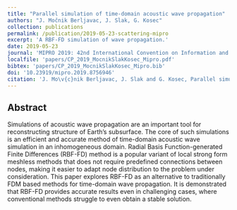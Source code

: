 ```yaml
---
title: "Parallel simulation of time-domain acoustic wave propagation"
authors: "J. Močnik Berljavac, J. Slak, G. Kosec"
collection: publications
permalink: /publication/2019-05-23-scattering-mipro
excerpt: 'A RBF-FD simulation of wave propagation.'
date: 2019-05-23
journal: 'MIPRO 2019: 42nd International Convention on Information and Communication Technology, Electronics and Microelectronics, May 20–24, 2019, Opatija, Croatia'
localfile: 'papers/CP_2019_MocnikSlakKosec_Mipro.pdf'
bibtex: 'papers/CP_2019_MocnikSlakKosec_Mipro.bib'
doi: '10.23919/mipro.2019.8756946'
citation: 'J. Mo\v{c}nik Berljavac, J. Slak and G. Kosec, Parallel simulation of time-domain acoustic wave propagation, in: MIPRO 2019: 42nd International Convention on Information and Communication Technology, Electronics and Microelectronics, May 20–24, 2019, Opatija, Croatia (ed. K. Skala), MIPRO proceedings, IEEE, Croatian Society for Information and Communication Technology, Electronics and Microelectronics, 2019.'
---
```


## Abstract

Simulations of acoustic wave
propagation are an important tool for reconstructing structure of Earth’s
subsurface. The core of such simulations is an efficient and accurate method of
time-domain acoustic
wave simulation in an inhomogeneous domain. Radial Basis Function-generated
Finite Differences (RBF-FD) method is a popular variant of local strong form
meshless
methods that does not require predefined connections between nodes, making it
easier to adapt node distribution to the problem under consideration. This paper
explores RBF-FD as an alternative to traditionally FDM based methods for
time-domain wave propagation. It is demonstrated that RBF-FD provides accurate
results even in challenging cases, where conventional methods struggle to even
obtain a stable solution.
